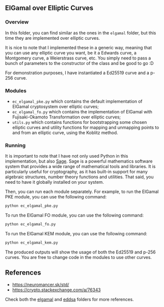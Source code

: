 ## ElGamal over Elliptic Curves

### Overview

In this folder, you can find similar as the ones in the `elgamal` folder, but this time they are implemented over elliptic curves.

It is nice to note that I implemented these in a generic way, meaning that you can use any elliptic curve you want, be it a Edwards curve, a Montgomery curve, a Weierstrass curve, etc. You simply need to pass a bunch of parameters to the constructor of the class and be good to go :D

For demonstration purposes, I have instantiated a Ed25519 curve and a p-256 curve.

### Modules

- `ec_elgamal_pke.py` which contains the default implementation of ElGamal cryptosystem over elliptic curves;
- `ec_elgamal_fo.py` which contains the implementation of ElGamal with Fujisaki-Okamoto Transformation over elliptic curves;
- `utils.py` which contains functions for bootstrapping some chosen elliptic curves and utility functions for mapping and unmapping points to and from an elliptic curve, using the Koblitz method.

### Running

It is important to note that I have not only used Python in this implementation, but also [Sage](https://www.sagemath.org/). Sage is a powerful mathematics software system that provides a wide range of mathematical tools and libraries. It is particularly useful for cryptography, as it has built-in support for many algebraic structures, number theory functions and utilities. That said, you need to have it globally installed on your system.

Then, you can run each module separately. For example, to run the ElGamal PKE module, you can use the following command:

```bash
python ec_elgamal_pke.py
```

To run the ElGamal FO module, you can use the following command:

```bash
python ec_elgamal_fo.py
```

To run the ElGamal KEM module, you can use the following command:

```bash
python ec_elgamal_kem.py
```

The produced outputs will show the usage of both the Ed25519 and p-256 curves. You are free to change code in the modules to use other curves.

## References

- https://neuromancer.sk/std/
- https://crypto.stackexchange.com/a/76343

Check both the [elgamal](../../elgamal/) and [eddsa](../../eddsa/) folders for more references.
